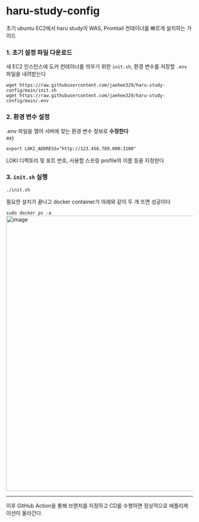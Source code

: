 # haru-study-config
초기 ubuntu EC2에서 haru study의 WAS, Promtail 컨테이너를 빠르게 설치하는 가이드

### 1. 초기 설정 파일 다운로드
새 EC2 인스턴스에 도커 컨테이너를 띄우기 위한 `init.sh`, 환경 변수를 저장할 `.env` 파일을 내려받는다
```
wget https://raw.githubusercontent.com/jaehee329/haru-study-config/main/init.sh
wget https://raw.githubusercontent.com/jaehee329/haru-study-config/main/.env
```

  
### 2. 환경 변수 설정
.env 파일을 열어 서버에 맞는 환경 변수 정보로 **수정한다**  
ex)
```
export LOKI_ADDRESS="http://123.456.789.000:3100"
```
LOKI 디렉토리 및 포트 번호, 사용할 스프링 profile의 이름 등을 지정한다  


  
### 3. `init.sh` 실행
```
./init.sh
```

필요한 설치가 끝나고 docker container가 아래와 같이 두 개 뜨면 성공이다  

`sudo docker ps -a`  
<img width="741" alt="image" src="https://github.com/jaehee329/haru-study-config/assets/77962265/541ab7b9-7a3b-4af1-abfc-8c56adbd7b33">



---
이후 GitHub Action을 통해 브랜치를 지정하고 CD를 수행하면 정상적으로 애플리케이션이 올라간다.



